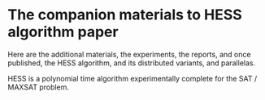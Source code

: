 # The companion materials to HESS algorithm paper

Here are the additional materials, the experiments, the reports, and once published, the HESS algorithm, and its distributed variants, and parallelas.

HESS is a polynomial time algorithm experimentally complete for the SAT / MAXSAT problem.
